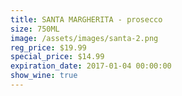 ```yaml
---
title: SANTA MARGHERITA - prosecco
size: 750ML
image: /assets/images/santa-2.png
reg_price: $19.99
special_price: $14.99
expiration_date: 2017-01-04 00:00:00
show_wine: true
---
```



